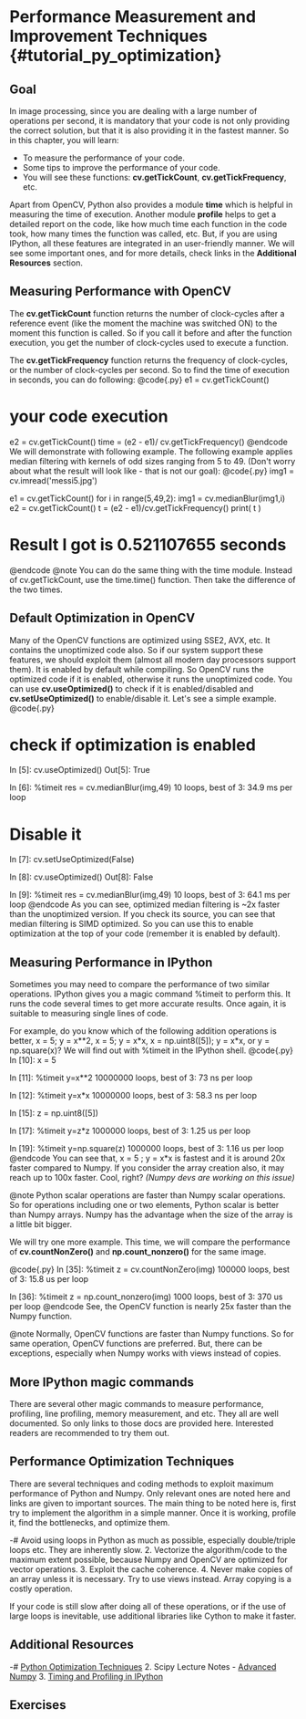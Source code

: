 Performance Measurement and Improvement Techniques {#tutorial_py_optimization}
==================================================

Goal
----

In image processing, since you are dealing with a large number of operations per second, it is mandatory that your code is not only providing the correct solution, but that it is also providing it in the fastest manner.
So in this chapter, you will learn:

-   To measure the performance of your code.
-   Some tips to improve the performance of your code.
-   You will see these functions: **cv.getTickCount**, **cv.getTickFrequency**, etc.

Apart from OpenCV, Python also provides a module **time** which is helpful in measuring the time of
execution. Another module **profile** helps to get a detailed report on the code, like how much time
each function in the code took, how many times the function was called, etc. But, if you are using
IPython, all these features are integrated in an user-friendly manner. We will see some important
ones, and for more details, check links in the **Additional Resources** section.

Measuring Performance with OpenCV
---------------------------------

The **cv.getTickCount** function returns the number of clock-cycles after a reference event (like the
moment the machine was switched ON) to the moment this function is called. So if you call it before and
after the function execution, you get the number of clock-cycles used to execute a function.

The **cv.getTickFrequency** function returns the frequency of clock-cycles, or the number of
clock-cycles per second. So to find the time of execution in seconds, you can do following:
@code{.py}
e1 = cv.getTickCount()
# your code execution
e2 = cv.getTickCount()
time = (e2 - e1)/ cv.getTickFrequency()
@endcode
We will demonstrate with following example. The following example applies median filtering with kernels
of odd sizes ranging from 5 to 49. (Don't worry about what the result will look like - that is not our
goal):
@code{.py}
img1 = cv.imread('messi5.jpg')

e1 = cv.getTickCount()
for i in range(5,49,2):
    img1 = cv.medianBlur(img1,i)
e2 = cv.getTickCount()
t = (e2 - e1)/cv.getTickFrequency()
print( t )

# Result I got is 0.521107655 seconds
@endcode
@note You can do the same thing with the time module. Instead of cv.getTickCount, use the time.time() function.
Then take the difference of the two times.

Default Optimization in OpenCV
------------------------------

Many of the OpenCV functions are optimized using SSE2, AVX, etc. It contains the unoptimized code also.
So if our system support these features, we should exploit them (almost all modern day processors
support them). It is enabled by default while compiling. So OpenCV runs the optimized code if it is
enabled, otherwise it runs the unoptimized code. You can use **cv.useOptimized()** to check if it is
enabled/disabled and **cv.setUseOptimized()** to enable/disable it. Let's see a simple example.
@code{.py}
# check if optimization is enabled
In [5]: cv.useOptimized()
Out[5]: True

In [6]: %timeit res = cv.medianBlur(img,49)
10 loops, best of 3: 34.9 ms per loop

# Disable it
In [7]: cv.setUseOptimized(False)

In [8]: cv.useOptimized()
Out[8]: False

In [9]: %timeit res = cv.medianBlur(img,49)
10 loops, best of 3: 64.1 ms per loop
@endcode
As you can see, optimized median filtering is \~2x faster than the unoptimized version. If you check its source,
you can see that median filtering is SIMD optimized. So you can use this to enable optimization at the
top of your code (remember it is enabled by default).

Measuring Performance in IPython
--------------------------------

Sometimes you may need to compare the performance of two similar operations. IPython gives you a
magic command %timeit to perform this. It runs the code several times to get more accurate results.
Once again, it is suitable to measuring single lines of code.

For example, do you know which of the following addition operations is better, x = 5; y = x\*\*2,
x = 5; y = x\*x, x = np.uint8([5]); y = x\*x, or y = np.square(x)? We will find out with %timeit in the
IPython shell.
@code{.py}
In [10]: x = 5

In [11]: %timeit y=x**2
10000000 loops, best of 3: 73 ns per loop

In [12]: %timeit y=x*x
10000000 loops, best of 3: 58.3 ns per loop

In [15]: z = np.uint8([5])

In [17]: %timeit y=z*z
1000000 loops, best of 3: 1.25 us per loop

In [19]: %timeit y=np.square(z)
1000000 loops, best of 3: 1.16 us per loop
@endcode
You can see that, x = 5 ; y = x\*x is fastest and it is around 20x faster compared to Numpy. If you
consider the array creation also, it may reach up to 100x faster. Cool, right? *(Numpy devs are
working on this issue)*

@note Python scalar operations are faster than Numpy scalar operations. So for operations including
one or two elements, Python scalar is better than Numpy arrays. Numpy has the advantage when the size of
the array is a little bit bigger.

We will try one more example. This time, we will compare the performance of **cv.countNonZero()**
and **np.count_nonzero()** for the same image.

@code{.py}
In [35]: %timeit z = cv.countNonZero(img)
100000 loops, best of 3: 15.8 us per loop

In [36]: %timeit z = np.count_nonzero(img)
1000 loops, best of 3: 370 us per loop
@endcode
See, the OpenCV function is nearly 25x faster than the Numpy function.

@note Normally, OpenCV functions are faster than Numpy functions. So for same operation, OpenCV
functions are preferred. But, there can be exceptions, especially when Numpy works with views
instead of copies.

More IPython magic commands
---------------------------

There are several other magic commands to measure performance, profiling, line profiling, memory
measurement, and etc. They all are well documented. So only links to those docs are provided here.
Interested readers are recommended to try them out.

Performance Optimization Techniques
-----------------------------------

There are several techniques and coding methods to exploit maximum performance of Python and Numpy.
Only relevant ones are noted here and links are given to important sources. The main thing to be
noted here is, first try to implement the algorithm in a simple manner. Once it is working,
profile it, find the bottlenecks, and optimize them.

-#  Avoid using loops in Python as much as possible, especially double/triple loops etc. They are
    inherently slow.
2.  Vectorize the algorithm/code to the maximum extent possible, because Numpy and OpenCV are
    optimized for vector operations.
3.  Exploit the cache coherence.
4.  Never make copies of an array unless it is necessary. Try to use views instead. Array copying is a
    costly operation.

If your code is still slow after doing all of these operations, or if the use of large loops is inevitable, use additional libraries like Cython to make it faster.

Additional Resources
--------------------

-#  [Python Optimization Techniques](http://wiki.python.org/moin/PythonSpeed/PerformanceTips)
2.  Scipy Lecture Notes - [Advanced
    Numpy](http://scipy-lectures.github.io/advanced/advanced_numpy/index.html#advanced-numpy)
3.  [Timing and Profiling in IPython](http://pynash.org/2013/03/06/timing-and-profiling/)

Exercises
---------

